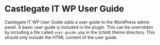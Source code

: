 # Castlegate IT WP User Guide #

Castlegate IT WP User Guide adds a user guide to the WordPress admin panel. A basic user guide is included in the plugin. This can be overridden by including a file called `user-guide.php` in the (child) theme directory. This should only include the HTML content of the user guide.
